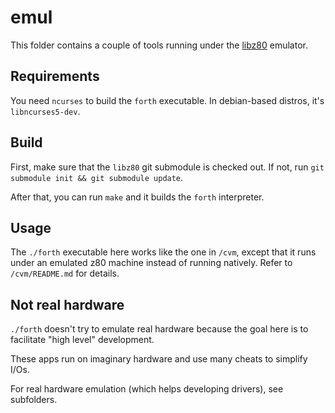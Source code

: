 # emul

This folder contains a couple of tools running under the [libz80][libz80]
emulator.

## Requirements

You need `ncurses` to build the `forth` executable. In debian-based distros,
it's `libncurses5-dev`.

## Build

First, make sure that the `libz80` git submodule is checked out. If not, run
`git submodule init && git submodule update`.

After that, you can run `make` and it builds the `forth` interpreter.

## Usage

The `./forth` executable here works like the one in `/cvm`, except that it runs
under an emulated z80 machine instead of running natively. Refer to
`/cvm/README.md` for details.

## Not real hardware

`./forth` doesn't try to emulate real hardware
because the goal here is to facilitate "high level" development.

These apps run on imaginary hardware and use many cheats to simplify I/Os.

For real hardware emulation (which helps developing drivers), see subfolders.

[libz80]: https://github.com/ggambetta/libz80
